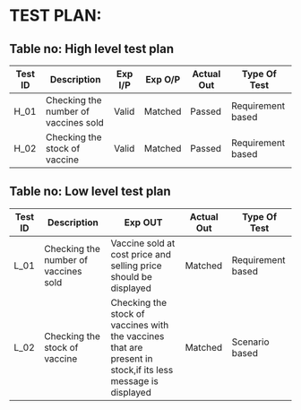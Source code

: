 # TEST PLAN:

## Table no: High level test plan

| **Test ID** | **Description**                                              | **Exp I/P** | **Exp O/P** | **Actual Out** |**Type Of Test**  |    
|-------------|--------------------------------------------------------------|------------|-------------|----------------|------------------|
|  H_01       | Checking the number of vaccines sold   | Valid |Matched | Passed |Requirement based |
|  H_02       | Checking the stock of vaccine  | Valid | Matched | Passed | Requirement based    |



## Table no: Low level test plan

| **Test ID** | **Description**                                              | **Exp OUT** | **Actual Out** |**Type Of Test**  |    
|-------------|--------------------------------------------------------------|-------------|----------------|------------------|
|  L_01       |Checking the number of vaccines sold |Vaccine sold at cost price and selling price should be displayed |Matched|Requirement based |
|  L_02       |Checking the stock of vaccine | Checking the stock of vaccines with the vaccines that are present in stock,if its less message is displayed|Matched | Scenario based    |